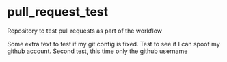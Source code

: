 pull_request_test
=================

Repository to test pull requests as part of the workflow

Some extra text to test if my git config is fixed.
Test to see if I can spoof my github account.
Second test, this time only the github username
